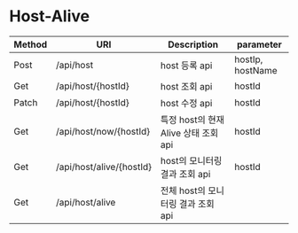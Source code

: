 # Host-Alive
|Method|URI|Description|parameter|
|---|---|---|---|
|Post|/api/host|host 등록 api|hostIp, hostName|
|Get|/api/host/{hostId}|host 조회 api|hostId|
|Patch|/api/host/{hostId}|host 수정 api|hostId|
|Get|/api/host/now/{hostId}|특정 host의 현재 Alive 상태 조회 api|hostId|
|Get|/api/host/alive/{hostId}|host의 모니터링 결과 조회 api|hostId|
|Get|/api/host/alive|전체 host의 모니터링 결과 조회 api||